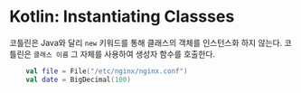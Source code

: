 # Kotlin: Instantiating Classses

코틀린은 Java와 달리 `new` 키워드를 통해 클래스의 객체를 인스턴스화 하지 않는다. 코틀린은 `클래스 이름` 그 자체를 사용하여 생성자 함수를 호출한다.

```kotlin
    val file = File("/etc/nginx/nginx.conf") 
    val date = BigDecimal(100) 
```
